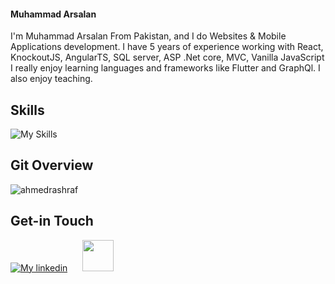 #### Muhammad Arsalan
I'm Muhammad Arsalan From Pakistan, and I do Websites & Mobile Applications development. I have 5 years of experience working with React, KnockoutJS, AngularTS, SQL server, ASP .Net core, MVC, Vanilla JavaScript I really enjoy learning languages and frameworks like Flutter and GraphQl. I also enjoy teaching.


## Skills
![My Skills](https://skillicons.dev/icons?i=react,knockoutjs,firebase,nodejs,csharp,mongodb,js,ts,redux,bootstrap,materialui,netlify,azure,css,html)


## Git Overview
<img align="center" src="https://github-readme-stats.vercel.app/api?username=ahmedrashraf&show_icons=true" alt="ahmedrashraf" />


## Get-in Touch

[![My linkedin](https://skillicons.dev/icons?i=linkedin)](https://www.linkedin.com/in/ahmed-ashraf-64899a192)
<a href="https://wa.me/+923310334392?text=Hi there 👋" target="blank"><img src="https://upload.wikimedia.org/wikipedia/commons/thumb/6/6b/WhatsApp.svg/512px-WhatsApp.svg.png?20220228223904" style="height:50px;width:50px;margin-left:20px" /></a>
